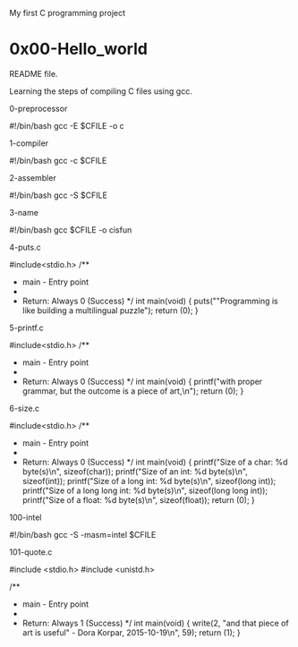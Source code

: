 My first C programming project

# 0x00-Hello_world

README file.

Learning the steps of compiling C files using gcc.


0-preprocessor

#!/bin/bash
gcc -E $CFILE -o c

1-compiler

#!/bin/bash
gcc -c $CFILE

2-assembler

#!/bin/bash
gcc -S $CFILE

3-name

#!/bin/bash
gcc $CFILE -o cisfun

4-puts.c

#include<stdio.h>
/**
 * main - Entry point
 *
 * Return: Always 0 (Success)
 */
int main(void)
{
	puts("\"Programming is like building a multilingual puzzle");
	return (0);
}


5-printf.c

#include<stdio.h>
/**
* main - Entry point
*
* Return: Always 0 (Success)
*/
int main(void)
{
	printf("with proper grammar, but the outcome is a piece of art,\n");
	return (0);
}

6-size.c

#include<stdio.h>
/**
* main - Entry point
*
* Return: Always 0 (Success)
*/
int main(void)
{
	printf("Size of a char: %d byte(s)\n", sizeof(char));
	printf("Size of an int: %d byte(s)\n", sizeof(int));
	printf("Size of a long int: %d byte(s)\n", sizeof(long int));
	printf("Size of a long long int: %d byte(s)\n", sizeof(long long int));
	printf("Size of a float: %d byte(s)\n", sizeof(float));
	return (0);
}

100-intel

#!/bin/bash
gcc -S -masm=intel $CFILE

101-quote.c

#include <stdio.h>
#include <unistd.h>

/**
* main - Entry point
*
* Return: Always 1 (Success)
*/
int main(void)
{
	write(2,
	"and that piece of art is useful\" - Dora Korpar, 2015-10-19\n", 59);
	return (1);
}

